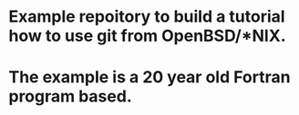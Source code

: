 # Example repoitory to build a tutorial how to use git from OpenBSD/*NIX. 
# 
# The example is a 20 year old Fortran program based.        
#
 
